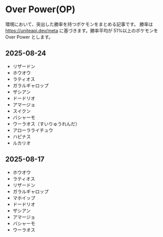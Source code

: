 # Over Power(OP)

環境において、突出した勝率を持つポケモンをまとめる記事です。
勝率は https://uniteapi.dev/meta に基づきます。勝率平均が 51%以上のポケモンを Over Power とします。

## 2025-08-24
- リザードン
- ホウオウ
- ラティオス
- ガラルギャロップ
- ザシアン
- ドードリオ
- アマージョ
- スイクン
- バシャーモ
- ウーラオス（すいりゅうれんだ）
- アローラライチュウ
- ハピナス
- ルカリオ

## 2025-08-17

- ホウオウ
- ラティオス
- リザードン
- ガラルギャロップ
- マホイップ
- ドードリオ
- ザシアン
- アマージョ
- バシャーモ
- ウーラオス
